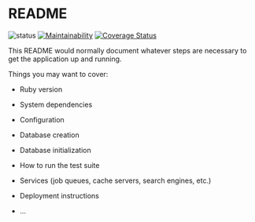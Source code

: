 # README
![status](https://circleci.com/gh/tanvir002700/EbookSubscription/tree/master.svg?style=shield&circle-token=:circle-token)
[![Maintainability](https://api.codeclimate.com/v1/badges/ed1c0624416f125d9c8e/maintainability)](https://codeclimate.com/github/tanvir002700/EbookSubscription/maintainability)
[![Coverage Status](https://coveralls.io/repos/github/tanvir002700/EbookSubscription/badge.svg)](https://coveralls.io/github/tanvir002700/EbookSubscription)

This README would normally document whatever steps are necessary to get the
application up and running.

Things you may want to cover:

* Ruby version

* System dependencies

* Configuration

* Database creation

* Database initialization

* How to run the test suite

* Services (job queues, cache servers, search engines, etc.)

* Deployment instructions

* ...

